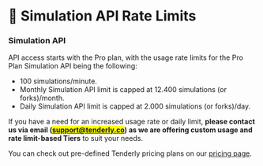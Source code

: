 # 💾 Simulation API Rate Limits

### Simulation API

API access starts with the Pro plan, with the usage rate limits for the Pro Plan Simulation API being the following:

* 100 simulations/minute.
* Monthly Simulation API limit is capped at 12.400 simulations (or forks)/month.
* Daily Simulation API limit is capped at 2.000 simulations (or forks)/day.

If you have a need for an increased usage rate or daily limit, **please contact us via email (**<mark style="color:purple;">**support@tenderly.co**</mark>**) as we are offering custom usage and rate limit-based Tiers** to suit your needs.

You can check out pre-defined Tenderly pricing plans on our [pricing page](https://tenderly.co/pricing/).
